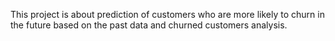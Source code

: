 This project is about prediction of customers who are more likely to churn in the future based on the past data and churned customers analysis.
